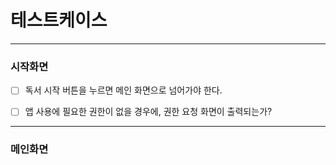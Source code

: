 #  테스트케이스

---

### 시작화면
-[ ] 독서 시작 버튼을 누르면 메인 화면으로 넘어가야 한다.

-[ ] 앱 사용에 필요한 권한이 없을 경우에, 권한 요청 화면이 출력되는가?

---

### 메인화면
